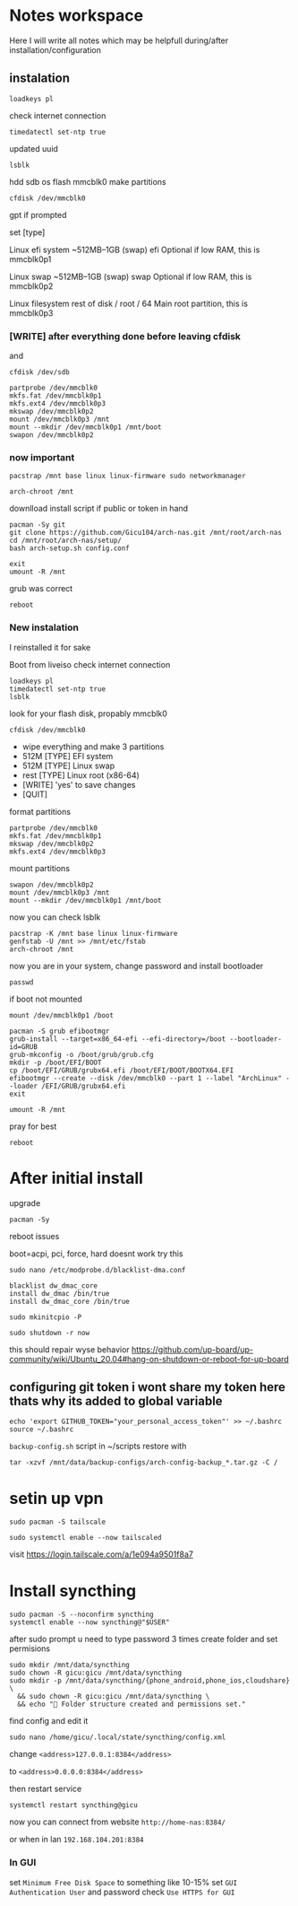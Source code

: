# Notes workspace
Here I will write all notes which may be helpfull during/after installation/configuration

## instalation
```
loadkeys pl
```
check internet connection 

```
timedatectl set-ntp true
```
updated uuid 
```
lsblk
```
hdd sdb
os flash mmcblk0
make partitions
```
cfdisk /dev/mmcblk0
```
gpt if prompted

set [type]

Linux efi system	~512MB–1GB	(swap)	efi	Optional if low RAM, this is mmcblk0p1

Linux swap	      ~512MB–1GB	(swap)	swap	Optional if low RAM, this is mmcblk0p2

Linux filesystem	rest of disk	/	root / 64	Main root partition, this is mmcblk0p3

### [WRITE] after everything done before leaving cfdisk

and
```
cfdisk /dev/sdb
```
```
partprobe /dev/mmcblk0
mkfs.fat /dev/mmcblk0p1
mkfs.ext4 /dev/mmcblk0p3
mkswap /dev/mmcblk0p2
mount /dev/mmcblk0p3 /mnt
mount --mkdir /dev/mmcblk0p1 /mnt/boot
swapon /dev/mmcblk0p2
```
### now important
```
pacstrap /mnt base linux linux-firmware sudo networkmanager
```
```
arch-chroot /mnt
```

downlload install script if public or token in hand
```
pacman -Sy git
git clone https://github.com/Gicu104/arch-nas.git /mnt/root/arch-nas
cd /mnt/root/arch-nas/setup/
bash arch-setup.sh config.conf
```
```
exit
umount -R /mnt
```
grub was correct
```
reboot
```
### New instalation
 I reinstalled it for sake

Boot from liveiso
check internet connection 
```
loadkeys pl
timedatectl set-ntp true
lsblk
```
look for your flash disk, propably mmcblk0
```
cfdisk /dev/mmcblk0
```
- wipe everything and make 3 partitions
- 512M [TYPE] EFI system
- 512M [TYPE] Linux swap
- rest [TYPE] Linux root (x86-64)
- [WRITE] 'yes' to save changes
- [QUIT]

format partitions
```
partprobe /dev/mmcblk0
mkfs.fat /dev/mmcblk0p1
mkswap /dev/mmcblk0p2
mkfs.ext4 /dev/mmcblk0p3
```
mount partitions
```
swapon /dev/mmcblk0p2
mount /dev/mmcblk0p3 /mnt
mount --mkdir /dev/mmcblk0p1 /mnt/boot
```
now you can check lsblk
```
pacstrap -K /mnt base linux linux-firmware
genfstab -U /mnt >> /mnt/etc/fstab
arch-chroot /mnt
```
now you are in your system, change password and install bootloader
```
passwd
```
if boot not mounted 
```
mount /dev/mmcblk0p1 /boot
```
```
pacman -S grub efibootmgr
grub-install --target=x86_64-efi --efi-directory=/boot --bootloader-id=GRUB
grub-mkconfig -o /boot/grub/grub.cfg
mkdir -p /boot/EFI/BOOT
cp /boot/EFI/GRUB/grubx64.efi /boot/EFI/BOOT/BOOTX64.EFI
efibootmgr --create --disk /dev/mmcblk0 --part 1 --label "ArchLinux" --loader /EFI/GRUB/grubx64.efi
exit
```
```
umount -R /mnt
```
pray for best
```
reboot
```


# After initial install
upgrade
```
pacman -Sy
```

reboot issues

boot=acpi, pci, force, hard doesnt work
try this
```
sudo nano /etc/modprobe.d/blacklist-dma.conf
```
```
blacklist dw_dmac_core
install dw_dmac /bin/true
install dw_dmac_core /bin/true
```
```
sudo mkinitcpio -P
```
```
sudo shutdown -r now
```
this should repair wyse behavior
https://github.com/up-board/up-community/wiki/Ubuntu_20.04#hang-on-shutdown-or-reboot-for-up-board

## configuring git token i wont share my token here thats why its added to global variable
```
echo 'export GITHUB_TOKEN="your_personal_access_token"' >> ~/.bashrc
source ~/.bashrc
```

`backup-config.sh` script in ~/scripts
restore with 
```
tar -xzvf /mnt/data/backup-configs/arch-config-backup_*.tar.gz -C /
```

# setin up vpn
```
sudo pacman -S tailscale
```
```
sudo systemctl enable --now tailscaled
```
visit
https://login.tailscale.com/a/1e094a9501f8a7

# Install syncthing

```
sudo pacman -S --noconfirm syncthing
systemctl enable --now syncthing@"$USER"
```
after sudo prompt u need to type password 3 times
create folder and set permisions
```
sudo mkdir /mnt/data/syncthing
sudo chown -R gicu:gicu /mnt/data/syncthing
sudo mkdir -p /mnt/data/syncthing/{phone_android,phone_ios,cloudshare} \
  && sudo chown -R gicu:gicu /mnt/data/syncthing \
  && echo "📁 Folder structure created and permissions set."

```
find config and edit it 
```
sudo nano /home/gicu/.local/state/syncthing/config.xml
```
change
`<address>127.0.0.1:8384</address>`

to 
`<address>0.0.0.0:8384</address>`

then restart service
```
systemctl restart syncthing@gicu
```
now you can connect from website
`http://home-nas:8384/`

or when in lan
`192.168.104.201:8384`

### In GUI
set `Minimum Free Disk Space` to something like 10-15%
set `GUI Authentication User` and password
check `Use HTTPS for GUI`
